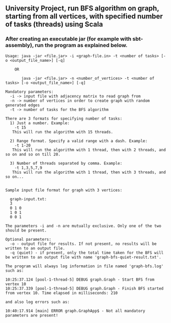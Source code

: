 ## University Project, run BFS algorithm on graph, starting from all vertices, with specified number of tasks (threads) using Scala

### After creating an executable jar (for example with sbt-assembly), run the program as explained below.

    Usage: java -jar <file.jar> -i <graph-file.in> -t <number of tasks> [-o <output_file_name>] [-q]

		OR

           java -jar <file.jar> -n <number_of_vertices> -t <number of tasks> [-o <output_file_name>] [-q]

    Mandatory parameters:
      -i -> input file with adjacency matrix to read graph from
      -n -> number of vertices in order to create graph with random generated edges
      -t -> number of tasks for the BFS algorithm

    There are 3 formats for specifying number of tasks:
      1) Just a number. Example:
        -t 15
       This will run the algorithm with 15 threads.

      2) Range format. Specify a valid range with a dash. Example:
        -t 1-20
       This will run the algorithm with 1 thread, then with 2 threads, and so on and so on till 20.

      3) Number of threads separated by comma. Example:
        -t 1,3,5,7,9
       This will run the algorithm with 1 thread, then with 3 threads, and so on...


    Sample input file format for graph with 3 vertices:

      graph-input.txt:
      3
      0 1 0
      1 0 1
      0 0 1

    The parameters -i and -n are mutually exclusive. Only one of the two should be present.

    Optional parameters:
      -o - output file for results. If not present, no results will be written to an output file.
      -q (quiet) - if present, only the total time taken for the BFS will be written to an output file with name 'graph-bfs-quiet-result.txt'.

    The program will always log information in file named 'graph-bfs.log' such as:

    10:25:37.124 [pool-1-thread-5] DEBUG graph.Graph - Start BFS from vertex 10
    10:25:37.339 [pool-1-thread-5] DEBUG graph.Graph - Finish BFS started from vertex 10. Time elapsed in milliseconds: 210

    and also log errors such as:

    10:40:17.914 [main] ERROR graph.GraphApp$ - Not all mandatory parameters are present!
